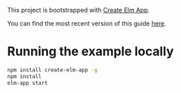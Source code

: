 This project is bootstrapped with [Create Elm App](https://github.com/halfzebra/create-elm-app).
 
You can find the most recent version of this guide [here](https://github.com/halfzebra/create-elm-app/blob/master/template/README.md).

# Running the example locally

```bash
npm install create-elm-app -g
npm install
elm-app start
```